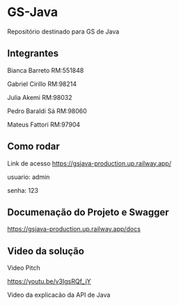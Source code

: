 # GS-Java
Repositório destinado para GS de Java

## Integrantes

Bianca Barreto RM:551848

Gabriel Cirillo RM:98214

Julia Akemi RM:98032

Pedro Baraldi Sá RM:98060

Mateus Fattori RM:97904

## Como rodar

Link de acesso https://gsjava-production.up.railway.app/

usuario: admin

senha: 123

## Documenação do Projeto e Swagger

https://gsjava-production.up.railway.app/docs

## Video da solução
Video Pitch

https://youtu.be/v3IgsRQf_jY

Video da explicacão da API de Java 

